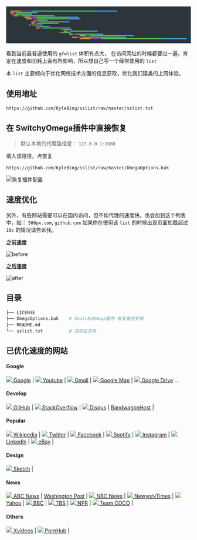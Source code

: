 
![banner](https://github.com/KyleBing/sslist/blob/master/imgs/banner.png)


看到当前最普遍使用的 `gfwlist` 体积有点大， 在访问网址的时候都要过一遍，肯定在速度和功耗上会有所影响，所以想自己写一个经常使用的 `list`

本 `list` 主要倾向于优化网络技术方面的信息获取，优化我们猿类的上网体验。


## 使用地址

```bash
https://github.com/KyleBing/sslist/raw/master/sslist.txt
```


## 在 SwitchyOmega插件中直接恢复

> 默认本地的代理路径是： `127.0.0.1:1080`

填入该路径，点恢复

```
https://github.com/KyleBing/sslist/raw/master/OmegaOptions.bak
```

![恢复插件配置]()


## 速度优化

另外，有些网站需要可以在国内访问，但不如代理的速度快。也会加到这个列表中，如： `500px.com`, `github.com`
如果你在使用该 `list` 的时候出现页面加载超过 `10s` 的情况请告诉我。


**之前速度**

![before](https://github.com/KyleBing/sslist/blob/master/imgs/before.png)


**之后速度**

![after](https://github.com/KyleBing/sslist/blob/master/imgs/after.png)


## 目录

```bash
├── LICENSE
├── OmegaOptions.bak    # SwitchyOmega插件 恢复备份文档
├── README.md
└── sslist.txt          # 规则主文件
```


## 已优化速度的网站

#### Google

<a href="http://google.com"><img width=15 src="https://www.google.com/favicon.ico"> Google</a> |
<a href="http://youtube.com"><img width=15 src="https://s.ytimg.com/yts/img/favicon-vfl8qSV2F.ico"> Youtube</a> |
<a href="http://mail.google.com"><img width=15 src="https://ssl.gstatic.com/ui/v1/icons/mail/images/favicon5.ico"> Gmail</a> |
<a href="http://google.com/maps"><img width=15 src="https://www.google.com/images/branding/product/ico/maps_32dp.ico"> Google Map</a> |
<a href="http://drive.google.com/"><img width=15 src="https://ssl.gstatic.com/docs/doclist/images/infinite_arrow_favicon_5.ico"> Google Drive</a> ...


#### Develop

<a href="http://github.com"><img width=15 src="https://github.githubassets.com/favicon.ico"> GitHub</a> | 
<a href="https://stackoverflow.com"><img width=15 src="https://cdn.sstatic.net/Sites/stackoverflow/img/favicon.ico?v=4f32ecc8f43d"> StackOverflow</a> | 
<a href="http://disqus.com"><img width=15 src="https://c.disquscdn.com/next/current/marketing/assets/img/brand/favicon-32x32.png"> Disqus</a> | 
<a href="https://bandwagonhost.com"> BandwagonHost</a> | 


#### Popular

<a href="https://www.wikipedia.org/"><img width=15 src="https://www.wikipedia.org/static/favicon/wikipedia.ico"> Wikipedia</a> | 
<a href="http://twitter.com"><img width=15 src="https://abs.twimg.com/favicons/favicon.ico"> Twitter</a> | 
<a href="http://facebook.com"><img width=15 src="https://static.xx.fbcdn.net/rsrc.php/yo/r/iRmz9lCMBD2.ico"> Facebook</a> | 
<a href="http://spotify.com"><img width=15 src="https://www.scdn.co/i/_global/favicon.png"> Spotify</a> | 
<a href="http://instagram.com"><img width=15 src="https://www.instagram.com/static/images/ico/favicon.ico/36b3ee2d91ed.ico"> Instagram</a> | 
<a href="http://linkedin.com"><img width=15 src="https://static.licdn.com/sc/h/1bt1uwq5akv756knzdj4l6cdc"> LinkedIn</a> | 
<a href="http://ebay.com"><img width=15 src="https://pages.ebay.com/favicon.ico"> eBay</a> | 


#### Design

<a href="http://sketch.com"><img width=15 src="https://www.sketch.com/images/components/icons/favicon@2x.png"> Sketch</a> | 


#### News

<a href="https://www.abcnews.com"><img width=15 src="https://s.abcnews.com/assets/images/apple-touch-icons/touch-icon-iphone.png"> ABC News</a> | 
<a href="https://www.washingtonpost.com/"> Washington Post</a> | 
<a href="https://www.nbcnews.com/"><img width=15 src="https://nodeassets.nbcnews.com/cdnassets/projects/ramen/favicon/nbcnews/all-other-sizes-PNG.ico/ms-icon-144x144.png"> NBC News</a> | 
<a href="https://www.nytimes.com/"><img width=15 src="https://www.nytimes.com/vi-assets/static-assets/favicon-4bf96cb6a1093748bf5b3c429accb9b4.ico"> NewyorkTimes</a> | 
<a href="https://www.yahoo.com/"><img width=15 src="https://s.yimg.com/os/mit/media/p/common/images/favicon_new-7483e38.svg"> Yahoo</a> | 
<a href="https://www.bbc.com/"><img width=15 src="https://static.bbci.co.uk/wwhp/1.137.0/responsive/img/apple-touch/apple-touch-180.jpg"> BBC</a> | 
<a href="https://www.tbs.com/"><img width=15 src="https://static1.squarespace.com/static/5aeb5b62620b85880e854fd0/t/5afdd6f6562fa791e8dd5b9c/favicon.ico"> TBS</a> | 
<a href="https://www.npr.org/"><img width=15 src="https://media.npr.org/templates/favicon/favicon-32x32.png"> NPR</a> | 
<a href="https://www.teamcoco.com/"><img width=15 src="https://static.teamcococdn.com/www/3/favicon.ico"> Team COCO</a> | 


#### Others

<a href="http://xvideos.com"><img width=15 src="https://static-egc.xvideos-cdn.com/v3/img/skins/default/favicon.png"> Xvideos</a> | 
<a href="http://pornhub.com"><img width=15 src="https://di.phncdn.com/www-static/favicon.ico"> PornHub</a> | 


